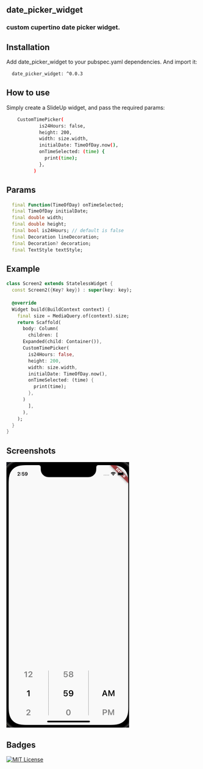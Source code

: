 
## date_picker_widget
### custom cupertino date picker widget.




## Installation

Add date_picker_widget to your pubspec.yaml dependencies. And import it:

```bash
  date_picker_widget: ^0.0.3
```
    
## How to use #

Simply create a SlideUp widget, and pass the required params:

```bash
    CustomTimePicker(
            is24Hours: false,
            height: 200,
            width: size.width,
            initialDate: TimeOfDay.now(),
            onTimeSelected: (time) {
              print(time);
            },
          )
```


## Params

```dart
  final Function(TimeOfDay) onTimeSelected;
  final TimeOfDay initialDate;
  final double width;
  final double height;
  final bool is24Hours; // default is false
  final Decoration lineDecoration;
  final Decoration? decoration;
  final TextStyle textStyle;
```
## Example
```dart
class Screen2 extends StatelessWidget {
  const Screen2({Key? key}) : super(key: key);

  @override
  Widget build(BuildContext context) {
    final size = MediaQuery.of(context).size;
    return Scaffold(
      body: Column(
        children: [
      Expanded(child: Container()),
      CustomTimePicker(
        is24Hours: false,
        height: 200,
        width: size.width,
        initialDate: TimeOfDay.now(),
        onTimeSelected: (time) {
          print(time);
        },
      )
        ],
      ),
    );
  }
}
```

## Screenshots

![App Screenshot](https://github.com/praveen576232/date_picker-widget/blob/main/screenshots/preview.gif?raw=true)


## Badges


[![MIT License](https://img.shields.io/badge/License-MIT-green.svg)](https://choosealicense.com/licenses/mit/)


